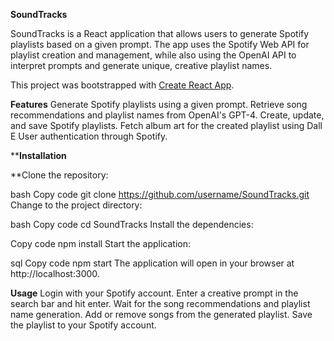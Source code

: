 **SoundTracks**

SoundTracks is a React application that allows users to generate Spotify playlists based on a given prompt. The app uses the Spotify Web API for playlist creation and management, while also using the OpenAI API to interpret prompts and generate unique, creative playlist names.

This project was bootstrapped with [Create React App]([url](https://github.com/facebook/create-react-app)).

**Features**
Generate Spotify playlists using a given prompt.
Retrieve song recommendations and playlist names from OpenAI's GPT-4.
Create, update, and save Spotify playlists.
Fetch album art for the created playlist using Dall E
User authentication through Spotify.

****Installation**

**Clone the repository:

bash
Copy code
git clone https://github.com/username/SoundTracks.git
Change to the project directory:

bash
Copy code
cd SoundTracks
Install the dependencies:

Copy code
npm install
Start the application:

sql
Copy code
npm start
The application will open in your browser at http://localhost:3000.

**Usage**
Login with your Spotify account.
Enter a creative prompt in the search bar and hit enter.
Wait for the song recommendations and playlist name generation.
Add or remove songs from the generated playlist.
Save the playlist to your Spotify account.
